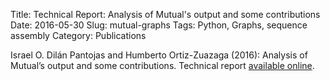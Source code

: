 Title: Technical Report: Analysis of Mutual's output and some contributions
Date: 2016-05-30
Slug: mutual-graphs
Tags: Python, Graphs, sequence assembly
Category: Publications

Israel O. Dilán Pantojas and Humberto Ortiz-Zuazaga (2016): Analysis
of Mutual’s output and some contributions. Technical report [available
online]({static}/images/Israel-Tech-repoedit.pdf).

